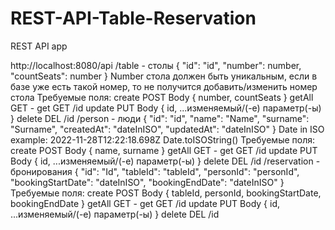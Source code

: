 # REST-API-Table-Reservation
REST API app 

http://localhost:8080/api
  /table - столы 
    {
      "id": "id",
      "number": number,
      "countSeats": number
    }
   Number стола должен быть уникальным, если в базе уже есть такой номер, то не получится добавить/изменить номер стола
   Требуемые поля:
                  create POST Body { number, countSeats }
                  getAll GET - 
                  get GET /id
                  update PUT Body { id, ...изменяемый/(-е) параметр(-ы) }
                  delete DEL /id
  /person - люди
    {
      "id": "id",
      "name": "Name",
      "surname": "Surname",
      "createdAt": "dateInISO",
      "updatedAt": "dateInISO"
    }
  Date in ISO example: 2022-11-28T12:22:18.698Z
  Date.toISOString()
  Требуемые поля:
                  create POST Body { name, surname }
                  getAll GET - 
                  get GET /id
                  update PUT Body { id, ...изменяемый/(-е) параметр(-ы) }
                  delete DEL /id
  /reservation - бронирования
    {
      "id": "Id",
      "tableId": "tableId",
      "personId": "personId",
      "bookingStartDate": "dateInISO",
      "bookingEndDate": "dateInISO"
    }
    Требуемые поля:
                  create POST Body { tableId, personId, bookingStartDate, bookingEndDate }
                  getAll GET - 
                  get GET /id
                  update PUT Body { id, ...изменяемый/(-е) параметр(-ы) }
                  delete DEL /id
  